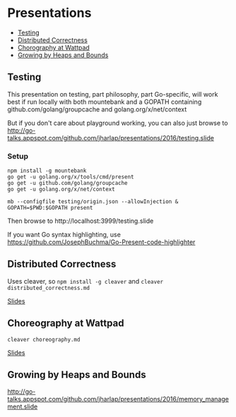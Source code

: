 # Presentations

* [Testing](#testing)
* [Distributed Correctness](#distributed-correctness)
* [Chorography at Wattpad](#choreography-at-wattpad)
* [Growing by Heaps and Bounds](#growing-by-heaps-and-bounds)

## Testing

This presentation on testing, part philosophy, part Go-specific, will work best if run locally with both mountebank and a GOPATH containing github.com/golang/groupcache and golang.org/x/net/context

But if you don't care about playground working, you can also just browse to http://go-talks.appspot.com/github.com/jharlap/presentations/2016/testing.slide

### Setup

```
npm install -g mountebank
go get -u golang.org/x/tools/cmd/present
go get -u github.com/golang/groupcache
go get -u golang.org/x/net/context

mb --configfile testing/origin.json --allowInjection &
GOPATH=$PWD:$GOPATH present
```

Then browse to http://localhost:3999/testing.slide

If you want Go syntax highlighting, use https://github.com/JosephBuchma/Go-Present-code-highlighter

## Distributed Correctness

Uses cleaver, so `npm install -g cleaver` and `cleaver distributed_correctness.md`

[Slides](distributed_correctness.html)

## Choreography at Wattpad

`cleaver choreography.md`

[Slides](choreography.html)

## Growing by Heaps and Bounds

http://go-talks.appspot.com/github.com/jharlap/presentations/2016/memory_management.slide


